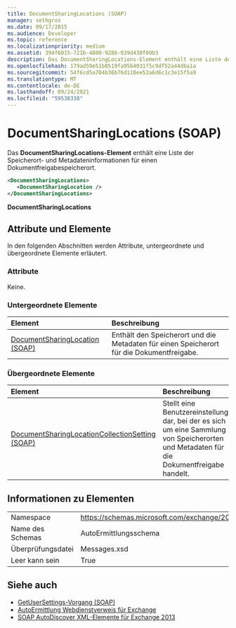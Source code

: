 ```yaml
---
title: DocumentSharingLocations (SOAP)
manager: sethgros
ms.date: 09/17/2015
ms.audience: Developer
ms.topic: reference
ms.localizationpriority: medium
ms.assetid: 394f6015-721b-4800-9286-039d430f09b3
description: Das DocumentSharingLocations-Element enthält eine Liste der Speicherort- und Metadateninformationen für einen Dokumentfreigabespeicherort.
ms.openlocfilehash: 179ad59e51b0519fa95b4031f5c9df52a44dba1a
ms.sourcegitcommit: 54f6cd5a704b36b76d110ee53a6d6c1c3e15f5a9
ms.translationtype: MT
ms.contentlocale: de-DE
ms.lasthandoff: 09/24/2021
ms.locfileid: "59538338"
---
```

# <a name="documentsharinglocations-soap"></a>DocumentSharingLocations (SOAP)

Das **DocumentSharingLocations-Element** enthält eine Liste der Speicherort- und Metadateninformationen für einen Dokumentfreigabespeicherort. 
  
```XML
<DocumentSharingLocations>
   <DocumentSharingLocation />
</DocumentSharingLocations>
```

 **DocumentSharingLocations**
## <a name="attributes-and-elements"></a>Attribute und Elemente

In den folgenden Abschnitten werden Attribute, untergeordnete und übergeordnete Elemente erläutert.
  
### <a name="attributes"></a>Attribute

Keine.
  
### <a name="child-elements"></a>Untergeordnete Elemente

|**Element**|**Beschreibung**|
|:-----|:-----|
|[DocumentSharingLocation (SOAP)](documentsharinglocation-soap.md) <br/> |Enthält den Speicherort und die Metadaten für einen Speicherort für die Dokumentfreigabe.  <br/> |
   
### <a name="parent-elements"></a>Übergeordnete Elemente

|**Element**|**Beschreibung**|
|:-----|:-----|
|[DocumentSharingLocationCollectionSetting (SOAP)](documentsharinglocationcollectionsetting-soap.md) <br/> |Stellt eine Benutzereinstellung dar, bei der es sich um eine Sammlung von Speicherorten und Metadaten für die Dokumentfreigabe handelt.  <br/> |
   
## <a name="element-information"></a>Informationen zu Elementen

|||
|:-----|:-----|
|Namespace  <br/> |https://schemas.microsoft.com/exchange/2010/Autodiscover  <br/> |
|Name des Schemas  <br/> |AutoErmittlungsschema  <br/> |
|Überprüfungsdatei  <br/> |Messages.xsd  <br/> |
|Leer kann sein  <br/> |True  <br/> |
   
## <a name="see-also"></a>Siehe auch

- [GetUserSettings-Vorgang (SOAP)](getusersettings-operation-soap.md)
- [AutoErmittlung Webdienstverweis für Exchange](autodiscover-web-service-reference-for-exchange.md)
- [SOAP AutoDiscover XML-Elemente für Exchange 2013](soap-autodiscover-xml-elements-for-exchange-2013.md)

